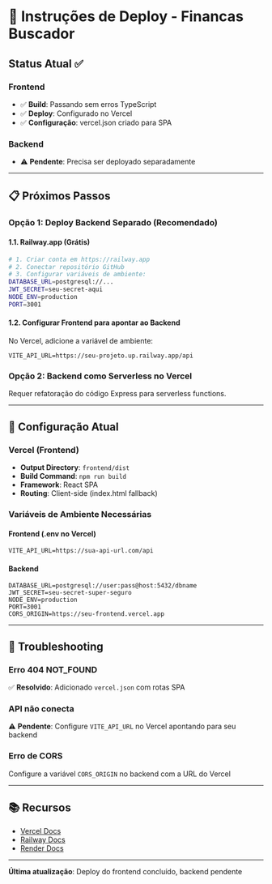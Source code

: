# 🚀 Instruções de Deploy - Financas Buscador

## Status Atual ✅

### Frontend
- ✅ **Build**: Passando sem erros TypeScript
- ✅ **Deploy**: Configurado no Vercel
- ✅ **Configuração**: vercel.json criado para SPA

### Backend
- ⚠️ **Pendente**: Precisa ser deployado separadamente

---

## 📋 Próximos Passos

### Opção 1: Deploy Backend Separado (Recomendado)

#### 1.1. Railway.app (Grátis)
```bash
# 1. Criar conta em https://railway.app
# 2. Conectar repositório GitHub
# 3. Configurar variáveis de ambiente:
DATABASE_URL=postgresql://...
JWT_SECRET=seu-secret-aqui
NODE_ENV=production
PORT=3001
```

#### 1.2. Configurar Frontend para apontar ao Backend
No Vercel, adicione a variável de ambiente:
```
VITE_API_URL=https://seu-projeto.up.railway.app/api
```

### Opção 2: Backend como Serverless no Vercel

Requer refatoração do código Express para serverless functions.

---

## 🔧 Configuração Atual

### Vercel (Frontend)
- **Output Directory**: `frontend/dist`
- **Build Command**: `npm run build`
- **Framework**: React SPA
- **Routing**: Client-side (index.html fallback)

### Variáveis de Ambiente Necessárias

#### Frontend (.env no Vercel)
```env
VITE_API_URL=https://sua-api-url.com/api
```

#### Backend
```env
DATABASE_URL=postgresql://user:pass@host:5432/dbname
JWT_SECRET=seu-secret-super-seguro
NODE_ENV=production
PORT=3001
CORS_ORIGIN=https://seu-frontend.vercel.app
```

---

## 🐛 Troubleshooting

### Erro 404 NOT_FOUND
✅ **Resolvido**: Adicionado `vercel.json` com rotas SPA

### API não conecta
⚠️ **Pendente**: Configure `VITE_API_URL` no Vercel apontando para seu backend

### Erro de CORS
Configure a variável `CORS_ORIGIN` no backend com a URL do Vercel

---

## 📚 Recursos

- [Vercel Docs](https://vercel.com/docs)
- [Railway Docs](https://docs.railway.app/)
- [Render Docs](https://render.com/docs)

---

**Última atualização**: Deploy do frontend concluído, backend pendente
